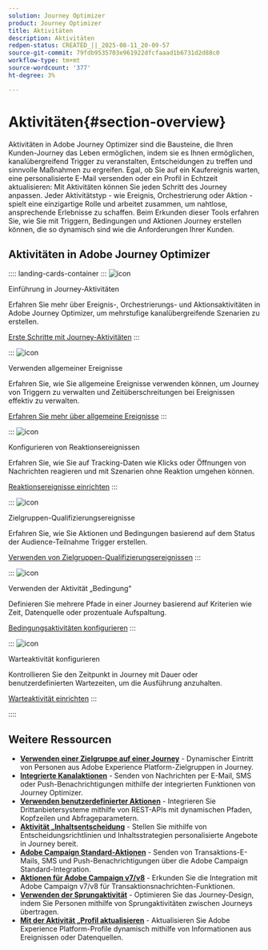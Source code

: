 ```yaml
---
solution: Journey Optimizer
product: Journey Optimizer
title: Aktivitäten
description: Aktivitäten
redpen-status: CREATED_||_2025-08-11_20-09-57
source-git-commit: 79fdb9535703e961922dfcfaaad1b6731d2d88c0
workflow-type: tm+mt
source-wordcount: '377'
ht-degree: 3%

---
```



# Aktivitäten{#section-overview}

Aktivitäten in Adobe Journey Optimizer sind die Bausteine, die Ihren Kunden-Journey das Leben ermöglichen, indem sie es Ihnen ermöglichen, kanalübergreifend Trigger zu veranstalten, Entscheidungen zu treffen und sinnvolle Maßnahmen zu ergreifen. Egal, ob Sie auf ein Kaufereignis warten, eine personalisierte E-Mail versenden oder ein Profil in Echtzeit aktualisieren: Mit Aktivitäten können Sie jeden Schritt des Journey anpassen. Jeder Aktivitätstyp - wie Ereignis, Orchestrierung oder Aktion - spielt eine einzigartige Rolle und arbeitet zusammen, um nahtlose, ansprechende Erlebnisse zu schaffen. Beim Erkunden dieser Tools erfahren Sie, wie Sie mit Triggern, Bedingungen und Aktionen Journey erstellen können, die so dynamisch sind wie die Anforderungen Ihrer Kunden.

## Aktivitäten in Adobe Journey Optimizer

:::: landing-cards-container
:::
![icon](https://cdn.experienceleague.adobe.com/icons/book.svg)

Einführung in Journey-Aktivitäten

Erfahren Sie mehr über Ereignis-, Orchestrierungs- und Aktionsaktivitäten in Adobe Journey Optimizer, um mehrstufige kanalübergreifende Szenarien zu erstellen.

[Erste Schritte mit Journey-Aktivitäten](../using/building-journeys/about-journey-activities.md)
:::

:::
![icon](https://cdn.experienceleague.adobe.com/icons/circle-play.svg)

Verwenden allgemeiner Ereignisse

Erfahren Sie, wie Sie allgemeine Ereignisse verwenden können, um Journey von Triggern zu verwalten und Zeitüberschreitungen bei Ereignissen effektiv zu verwalten.

[Erfahren Sie mehr über allgemeine Ereignisse](../using/building-journeys/general-events.md)
:::

:::
![icon](https://cdn.experienceleague.adobe.com/icons/list-check.svg)

Konfigurieren von Reaktionsereignissen

Erfahren Sie, wie Sie auf Tracking-Daten wie Klicks oder Öffnungen von Nachrichten reagieren und mit Szenarien ohne Reaktion umgehen können.

[Reaktionsereignisse einrichten](../using/building-journeys/reaction-events.md)
:::

:::
![icon](https://cdn.experienceleague.adobe.com/icons/bullseye.svg)

Zielgruppen-Qualifizierungsereignisse

Erfahren Sie, wie Sie Aktionen und Bedingungen basierend auf dem Status der Audience-Teilnahme Trigger erstellen.

[Verwenden von Zielgruppen-Qualifizierungsereignissen](../using/building-journeys/audience-qualification-events.md)
:::

:::
![icon](https://cdn.experienceleague.adobe.com/icons/gear.svg)

Verwenden der Aktivität „Bedingung“

Definieren Sie mehrere Pfade in einer Journey basierend auf Kriterien wie Zeit, Datenquelle oder prozentuale Aufspaltung.

[Bedingungsaktivitäten konfigurieren](../using/building-journeys/condition-activity.md)
:::

:::
![icon](https://cdn.experienceleague.adobe.com/icons/clock.svg)

Warteaktivität konfigurieren

Kontrollieren Sie den Zeitpunkt in Journey mit Dauer oder benutzerdefinierten Wartezeiten, um die Ausführung anzuhalten.

[Warteaktivität einrichten](../using/building-journeys/wait-activity.md)
:::

::::


## Weitere Ressourcen

- **[Verwenden einer Zielgruppe auf einer Journey](../using/building-journeys/read-audience.md)** - Dynamischer Eintritt von Personen aus Adobe Experience Platform-Zielgruppen in Journey.
- **[Integrierte Kanalaktionen](../using/building-journeys/journeys-message.md)** - Senden von Nachrichten per E-Mail, SMS oder Push-Benachrichtigungen mithilfe der integrierten Funktionen von Journey Optimizer.
- **[Verwenden benutzerdefinierter Aktionen](../using/building-journeys/using-custom-actions.md)** - Integrieren Sie Drittanbietersysteme mithilfe von REST-APIs mit dynamischen Pfaden, Kopfzeilen und Abfrageparametern.
- **[Aktivität „Inhaltsentscheidung](../using/building-journeys/content-decision.md)** - Stellen Sie mithilfe von Entscheidungsrichtlinien und Inhaltsstrategien personalisierte Angebote in Journey bereit.
- **[Adobe Campaign Standard-Aktionen](../using/building-journeys/using-adobe-campaign-standard.md)** - Senden von Transaktions-E-Mails, SMS und Push-Benachrichtigungen über die Adobe Campaign Standard-Integration.
- **[Aktionen für Adobe Campaign v7/v8](../using/building-journeys/using-adobe-campaign-v7-v8.md)** - Erkunden Sie die Integration mit Adobe Campaign v7/v8 für Transaktionsnachrichten-Funktionen.
- **[Verwenden der Sprungaktivität](../using/building-journeys/jump.md)** - Optimieren Sie das Journey-Design, indem Sie Personen mithilfe von Sprungaktivitäten zwischen Journeys übertragen.
- **[Mit der Aktivität „Profil aktualisieren](../using/building-journeys/update-profiles.md)** - Aktualisieren Sie Adobe Experience Platform-Profile dynamisch mithilfe von Informationen aus Ereignissen oder Datenquellen.
